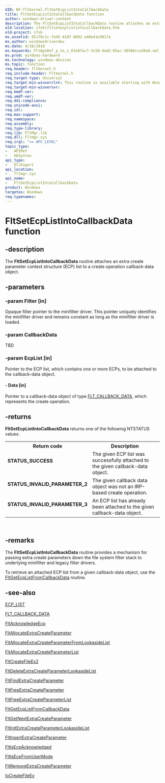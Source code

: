 ```yaml
---
UID: NF:fltkernel.FltSetEcpListIntoCallbackData
title: FltSetEcpListIntoCallbackData function
author: windows-driver-content
description: The FltSetEcpListIntoCallbackData routine attaches an extra create parameter context structure (ECP) list to a create operation callback-data object.
old-location: ifsk\fltsetecplistintocallbackdata.htm
old-project: ifsk
ms.assetid: 91179c1c-fe45-418f-8992-a40e41e3017a
ms.author: windowsdriverdev
ms.date: 4/16/2018
ms.keywords: FltApiRef_p_to_z_01e8fac7-3c58-4ed2-85ac-38580cca36e6.xml, FltSetEcpListIntoCallbackData, FltSetEcpListIntoCallbackData routine [Installable File System Drivers], fltkernel/FltSetEcpListIntoCallbackData, ifsk.fltsetecplistintocallbackdata
ms.prod: windows-hardware
ms.technology: windows-devices
ms.topic: function
req.header: fltkernel.h
req.include-header: Fltkernel.h
req.target-type: Universal
req.target-min-winverclnt: This routine is available starting with Windows Vista.
req.target-min-winversvr: 
req.kmdf-ver: 
req.umdf-ver: 
req.ddi-compliance: 
req.unicode-ansi: 
req.idl: 
req.max-support: 
req.namespace: 
req.assembly: 
req.type-library: 
req.lib: FltMgr.lib
req.dll: Fltmgr.sys
req.irql: "<= APC_LEVEL"
topic_type:
-	APIRef
-	kbSyntax
api_type:
-	DllExport
api_location:
-	fltmgr.sys
api_name:
-	FltSetEcpListIntoCallbackData
product: Windows
targetos: Windows
req.typenames: 
---
```


# FltSetEcpListIntoCallbackData function


## -description


The <b>FltSetEcpListIntoCallbackData </b>routine attaches an extra create parameter context structure (ECP) list to a create operation callback-data object.


## -parameters




### -param Filter [in]

Opaque filter pointer to the minifilter driver. This pointer uniquely identifies the minifilter driver and remains constant as long as the minifilter driver is loaded.


### -param CallbackData

TBD


### -param EcpList [in]

Pointer to the ECP list, which contains one or more ECPs, to be attached to the callback-data object.


#### - Data [in]

Pointer to a callback-data object of type <a href="https://msdn.microsoft.com/library/windows/hardware/ff544620">FLT_CALLBACK_DATA</a>, which represents the create operation.


## -returns



<b>FltSetEcpListIntoCallbackData </b>returns one of the following NTSTATUS values:

<table>
<tr>
<th>Return code</th>
<th>Description</th>
</tr>
<tr>
<td width="40%">
<dl>
<dt><b>STATUS_SUCCESS</b></dt>
</dl>
</td>
<td width="60%">
The given ECP list was successfully attached to the given callback-data object.

</td>
</tr>
<tr>
<td width="40%">
<dl>
<dt><b>STATUS_INVALID_PARAMETER_2</b></dt>
</dl>
</td>
<td width="60%">
The given callback data object was not an IRP-based create operation.

</td>
</tr>
<tr>
<td width="40%">
<dl>
<dt><b>STATUS_INVALID_PARAMETER_3</b></dt>
</dl>
</td>
<td width="60%">
An ECP list has already been attached to the given callback-data object.

</td>
</tr>
</table>
 




## -remarks



The <b>FltSetEcpListIntoCallbackData</b> routine provides a mechanism for passing extra create parameters down the file system filter stack to underlying minifilter and legacy filter drivers.

To retrieve an attached ECP list from a given callback-data object, use the <a href="https://msdn.microsoft.com/library/windows/hardware/ff543016">FltGetEcpListFromCallbackData</a> routine.




## -see-also




<a href="https://msdn.microsoft.com/library/windows/hardware/ff540148">ECP_LIST</a>



<a href="https://msdn.microsoft.com/library/windows/hardware/ff544620">FLT_CALLBACK_DATA</a>



<a href="https://msdn.microsoft.com/library/windows/hardware/ff541661">FltAcknowledgeEcp</a>



<a href="https://msdn.microsoft.com/library/windows/hardware/ff541728">FltAllocateExtraCreateParameter</a>



<a href="https://msdn.microsoft.com/library/windows/hardware/ff541734">FltAllocateExtraCreateParameterFromLookasideList</a>



<a href="https://msdn.microsoft.com/library/windows/hardware/ff541741">FltAllocateExtraCreateParameterList</a>



<a href="https://msdn.microsoft.com/library/windows/hardware/ff541939">FltCreateFileEx2</a>



<a href="https://msdn.microsoft.com/library/windows/hardware/ff541973">FltDeleteExtraCreateParameterLookasideList</a>



<a href="https://msdn.microsoft.com/library/windows/hardware/ff542094">FltFindExtraCreateParameter</a>



<a href="https://msdn.microsoft.com/library/windows/hardware/ff542957">FltFreeExtraCreateParameter</a>



<a href="https://msdn.microsoft.com/library/windows/hardware/ff542964">FltFreeExtraCreateParameterList</a>



<a href="https://msdn.microsoft.com/library/windows/hardware/ff543016">FltGetEcpListFromCallbackData</a>



<a href="https://msdn.microsoft.com/library/windows/hardware/ff543104">FltGetNextExtraCreateParameter</a>



<a href="https://msdn.microsoft.com/library/windows/hardware/ff543261">FltInitExtraCreateParameterLookasideList</a>



<a href="https://msdn.microsoft.com/library/windows/hardware/ff543305">FltInsertExtraCreateParameter</a>



<a href="https://msdn.microsoft.com/library/windows/hardware/ff543321">FltIsEcpAcknowledged</a>



<a href="https://msdn.microsoft.com/library/windows/hardware/ff543325">FltIsEcpFromUserMode</a>



<a href="https://msdn.microsoft.com/library/windows/hardware/ff544339">FltRemoveExtraCreateParameter</a>



<a href="https://msdn.microsoft.com/library/windows/hardware/ff548283">IoCreateFileEx</a>
 

 

